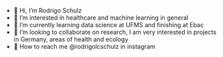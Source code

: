 - 👋 Hi, I’m Rodrigo Schulz 
- 🧠 I’m interested in healthcare and machine learning in general 
- 📘 I’m currently learning data science at UFMS and finishing at Ebac 
- 🔬 I’m looking to collaborate on research, I am very interested in projects in Germany, areas of health and ecology 
- 💼 How to reach me @rodrigolcschulz in instagram

<!---
rodrigolcschulz/rodrigolcschulz is a ✨ special ✨ repository because its `README.md` (this file) appears on your GitHub profile.
You can click the Preview link to take a look at your changes.
--->
